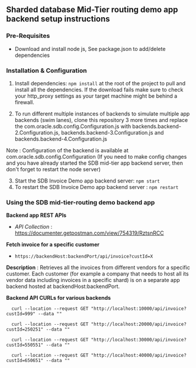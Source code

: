 ## Sharded database Mid-Tier routing demo app backend setup instructions

### Pre-Requisites

- Download and install node js,  See package.json to add/delete dependencies 

### Installation & Configuration

1.  Install dependencies: `npm install` at the root of the project to pull and install all the dependencies. If the download fails make sure to check your http_proxy settings as your target machine might be behind a firewall.

2. To run different multiple instances of backends to simulate multiple app backends (swim lanes),  clone this repository 3 more times and replace the com.oracle.sdb.config.Configuration.js with backends.backend-2.Configuration.js,  backends.backend-3.Configuration.js and backends.backend-4.Configuration.js

Note :  Configuration of the backend is available at com.oracle.sdb.config.Configuration  (If you need to make config changes and you have already started the SDB mid-tier app backend server, then don't forget to restart the node server)

3. Start the SDB Invoice Demo app backend server: `npm start`
4. To restart the SDB Invoice Demo app backend server : `npm restart`

### Using the SDB mid-tier-routing demo backend app 

**Backend app REST APIs** 

-  _API Collection_ : https://documenter.getpostman.com/view/754319/RztsnRCC

**Fetch invoice for a specific customer**   

-  `https://backendHost:backendPort/api/invoice?custId=X`  

**Description** : Retrieves all the invoices from different vendors for a specific customer. Each customer (for example a company that needs to host all its vendor data including invoices in a specific shard) is on a separate app backend hosted at backendHost:backendPort. 

**Backend API CURLs for various backends** 

      curl --location --request GET "http://localhost:10000/api/invoice?custId=999" --data ""
      
      curl --location --request GET "http://localhost:20000/api/invoice?custId=250251" --data ""

      curl --location --request GET "http://localhost:30000/api/invoice?custId=550551" --data ""

      curl --location --request GET "http://localhost:40000/api/invoice?custId=650651" --data ""
